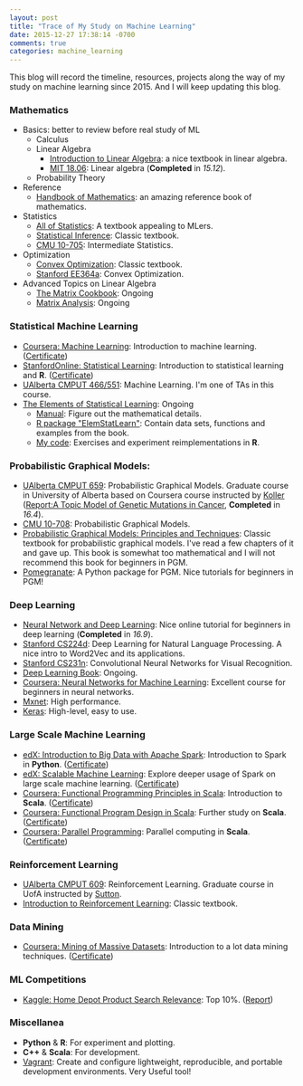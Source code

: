 ```yaml
---
layout: post
title: "Trace of My Study on Machine Learning"
date: 2015-12-27 17:38:14 -0700
comments: true
categories: machine_learning
---
```


This blog will record the timeline, resources, projects along the way of my study on machine learning since 2015. And I will keep updating this blog.

### Mathematics

- Basics: better to review before real study of ML
    - Calculus
	- Linear Algebra
		- [Introduction to Linear Algebra](http://math.mit.edu/~gs/linearalgebra/): a nice textbook in linear algebra.
		- [MIT 18.06](https://www.youtube.com/watch?v=ZK3O402wf1c&list=PLE7DDD91010BC51F8): Linear algebra (**Completed** in *15.12*).
	- Probability Theory
- Reference
	- [Handbook of Mathematics](http://www.springer.com/us/book/9783662462201): an amazing reference book of mathematics.
- Statistics
	- [All of Statistics](http://www.stat.cmu.edu/~larry/all-of-statistics/): A textbook appealing to MLers.
	- [Statistical Inference](http://www.amazon.com/Statistical-Inference-George-Casella/dp/0534243126): Classic textbook.
	- [CMU 10-705](http://www.stat.cmu.edu/~larry/=stat705/): Intermediate Statistics.
- Optimization
	- [Convex Optimization](http://web.stanford.edu/~boyd/cvxbook/): Classic textbook.
	- [Stanford EE364a](http://stanford.edu/class/ee364a/index.html): Convex Optimization.
- Advanced Topics on Linear Algebra
	- [The Matrix Cookbook](http://www2.imm.dtu.dk/pubdb/views/edoc_download.php/3274/pdf/imm3274.pdf): Ongoing
	- [Matrix Analysis](https://www.amazon.ca/Matrix-Analysis-Roger-Horn/dp/0521548233): Ongoing

<!--more-->

### Statistical Machine Learning

- [Coursera: Machine Learning](https://www.coursera.org/learn/machine-learning): Introduction to machine learning. ([Certificate](/certificates/ml.pdf))
- [StanfordOnline: Statistical Learning](https://lagunita.stanford.edu/courses/HumanitiesandScience/StatLearning/Winter2015/info): Introduction to statistical learning and **R**. ([Certificate](/certificates/sl.pdf)) 
- [UAlberta CMPUT 466/551](https://www.ualberta.ca/computing-science/undergraduate-studies/course-directory/courses/machine-learning): Machine Learning. I'm one of TAs in this course.
- [The Elements of Statistical Learning](http://statweb.stanford.edu/~tibs/ElemStatLearn/): Ongoing
    - [Manual](http://waxworksmath.com/Authors/G_M/Hastie/hastie.html): Figure out the mathematical details.
	- [R package "ElemStatLearn"](https://cran.r-project.org/web/packages/ElemStatLearn/index.html): Contain data sets, functions and examples from the book.
	- [My code](https://github.com/billy-inn/ElemStatLearn): Exercises and experiment reimplementations in **R**.

### Probabilistic Graphical Models:

- [UAlberta CMPUT 659](https://uofa.ualberta.ca/computing-science/graduate-studies/course-directory/courses/probabilistic-graphical-models): Probabilistic Graphical Models. Graduate course in University of Alberta based on Coursera course instructed by [Koller](http://ai.stanford.edu/users/koller/) ([Report:A Topic Model of Genetic Mutations in Cancer](/papers/cmput659.pdf), **Completed** in *16.4*).
- [CMU 10-708](http://www.cs.cmu.edu/~epxing/Class/10708-15/lecture.html): Probabilistic Graphical Models.
- [Probabilistic Graphical Models: Principles and Techniques](http://pgm.stanford.edu/): Classic textbook for probabilistic graphical models. I've read a few chapters of it and gave up. This book is somewhat too mathematical and I will not recommend this book for beginners in PGM.
- [Pomegranate](https://github.com/jmschrei/pomegranate): A Python package for PGM. Nice tutorials for beginners in PGM!

### Deep Learning

- [Neural Network and Deep Learning](http://neuralnetworksanddeeplearning.com/index.html): Nice online tutorial for beginners in deep learning (**Completed** in *16.9*).
- [Stanford CS224d](http://cs224d.stanford.edu/): Deep Learning for Natural Language Processing. A nice intro to Word2Vec and its applications.
- [Stanford CS231n](http://vision.stanford.edu/teaching/cs231n/index.html): Convolutional Neural Networks for Visual Recognition.
- [Deep Learning Book](http://www.deeplearningbook.org/): Ongoing.
- [Coursera: Neural Networks for Machine Learning](https://www.coursera.org/learn/neural-networks): Excellent course for beginners in neural networks.
- [Mxnet](https://github.com/dmlc/mxnet): High performance.
- [Keras](https://keras.io/): High-level, easy to use.

### Large Scale Machine Learning

- [edX: Introduction to Big Data with Apache Spark](https://courses.edx.org/courses/BerkeleyX/CS100.1x/1T2015/info): Introduction to Spark in **Python**. ([Certificate](/certificates/spark.pdf))
- [edX: Scalable Machine Learning](https://courses.edx.org/courses/BerkeleyX/CS190.1x/1T2015/info): Explore deeper usage of Spark on large scale machine learning. ([Certificate](/certificates/scalableML.pdf))
- [Coursera: Functional Programming Principles in Scala](https://www.coursera.org/learn/progfun1/): Introduction to **Scala**. ([Certificate](/certificates/fpp.pdf))
- [Coursera: Functional Program Design in Scala](https://www.coursera.org/learn/progfun2): Further study on **Scala**. ([Certificate](/certificates/fpd.pdf))
- [Coursera: Parallel Programming](https://www.coursera.org/learn/parprog1): Parallel computing in **Scala**. ([Certificate](/certificates/pp.pdf))

### Reinforcement Learning

- [UAlberta CMPUT 609](https://www.ualberta.ca/computing-science/graduate-studies/course-directory/courses/reinforcement-learning-in-ai): Reinforcement Learning. Graduate course in UofA instructed by [Sutton](https://webdocs.cs.ualberta.ca/~sutton/).
- [Introduction to Reinforcement Learning](https://webdocs.cs.ualberta.ca/~sutton/book/the-book.html): Classic textbook.

### Data Mining

- [Coursera: Mining of Massive Datasets](https://www.coursera.org/course/mmds): Introduction to a lot data mining techniques. ([Certificate](/certificates/mmds.pdf))

### ML Competitions

- [Kaggle: Home Depot Product Search Relevance](https://www.kaggle.com/c/home-depot-product-search-relevance): Top 10%. ([Report](/papers/cmput690.pdf))

### Miscellanea

- **Python** & **R**: For experiment and plotting.
- **C++** & **Scala**: For development.
- [Vagrant](https://www.vagrantup.com/): Create and configure lightweight, reproducible, and portable development environments. Very Useful tool!
